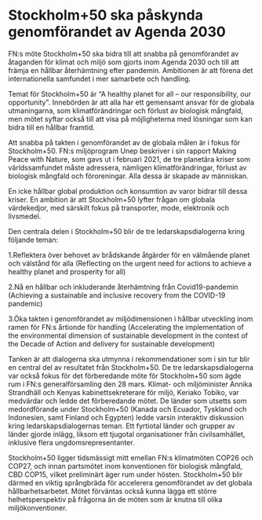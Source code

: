 # Stockholm+50 ska påskynda genomförandet av Agenda 2030

FN:s möte Stockholm\+50 ska bidra till att snabba på genomförandet av åtaganden för klimat och miljö som gjorts inom Agenda 2030 och till att främja en hållbar återhämtning efter pandemin. Ambitionen är att förena det internationella samfundet i mer samarbete och handling.


Temat för Stockholm\+50 är “A healthy planet for all – our responsibility, our opportunity". Innebörden är att alla har ett gemensamt ansvar för de globala utmaningarna, som klimatförändringar och förlust av biologisk mångfald, men mötet syftar också till att visa på möjligheterna med lösningar som kan bidra till en hållbar framtid.

Att snabba på takten i genomförandet av de globala målen är i fokus för Stockholm\+50\. FN:s miljöprogram Unep beskriver i sin rapport Making Peace with Nature, som gavs ut i februari 2021, de tre planetära kriser som världssamfundet måste adressera, nämligen klimatförändringar, förlust av biologisk mångfald och föroreningar. Alla dessa är skapade av människan.

En icke hållbar global produktion och konsumtion av varor bidrar till dessa kriser. En ambition är att Stockholm\+50 lyfter frågan om globala värdekedjor, med särskilt fokus på transporter, mode, elektronik och livsmedel.

Den centrala delen i Stockholm\+50 blir de tre ledarskapsdialogerna kring följande teman:

1\.Reflektera över behovet av brådskande åtgärder för en välmående planet och välstånd för alla (Reflecting on the urgent need for actions to achieve a healthy planet and prosperity for all)

2\.Nå en hållbar och inkluderande återhämtning från Covid19\-pandemin (Achieving a sustainable and inclusive recovery from the COVID\-19 pandemic)

3\.Öka takten i genomförandet av miljödimensionen i hållbar utveckling inom ramen för FN:s årtionde för handling (Accelerating the implementation of the environmental dimension of sustainable development in the context of the Decade of Action and delivery for sustainable development)

Tanken är att dialogerna ska utmynna i rekommendationer som i sin tur blir en central del av resultatet från Stockholm\+50\. De tre ledarskapsdialogerna var också fokus för det förberedande möte för Stockholm\+50 som ägde rum i FN:s generalförsamling den 28 mars. Klimat\- och miljöminister Annika Strandhäll och Kenyas kabinettsekreterare för miljö, Keriako Tobiko, var medvärdar och ledde det förberedande mötet. De länder som utsetts som medordförande under Stockholm\+50 (Kanada och Ecuador, Tyskland och Indonesien, samt Finland och Egypten) ledde varsin interaktiv diskussion kring ledarskapsdialogernas teman. Ett fyrtiotal länder och grupper av länder gjorde inlägg, liksom ett tjugotal organisationer från civilsamhället, inklusive flera ungdomsrepresentanter.

Stockholm\+50 ligger tidsmässigt mitt emellan FN:s klimatmöten COP26 och COP27, och innan partsmötet inom konventionen för biologisk mångfald, CBD COP15, vilket preliminärt äger rum under hösten. Stockholm\+50 blir därmed en viktig språngbräda för accelerera genomförandet av det globala hållbarhetsarbetet. Mötet förväntas också kunna lägga ett större helhetsperspektiv på frågorna än de möten som är knutna till olika miljökonventioner.

